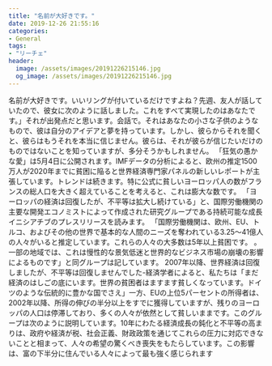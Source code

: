 ```yaml
---
title: "名前が大好きです。"
date: 2019-12-26 21:55:16
categories:
- General
tags:
- "リーチェ"
header:
  image: /assets/images/20191226215146.jpg
  og_image: /assets/images/20191226215146.jpg
---
```


名前が大好きです。いいリングが付いているだけですよね？先週、友人が話していたので、彼女に次のように話しました。これをすべて実現したのはあなたです。」それが出発点だと思います。会話で。それはあなたの小さな子供のようなもので、彼は自分のアイデアと夢を持っています。しかし、彼らからそれを聞くと、彼らはもうそれを本当に信じません。彼らは、それが彼らが信じたいだけのものではないことを知っていますが、多分そうかもしれません。 「狂気の愚かな愛」は5月4日に公開されます。IMFデータの分析によると、欧州の推定1500万人が2020年までに貧困に陥ると世界経済専門家パネルの新しいレポートが主張しています。トレンドは続きます。特に公式に貧しいヨーロッパ人の数がフランスの総人口を大きく超えていることを考えると、これは膨大な数です。 「ヨーロッパの経済は回復したが、不平等は拡大し続けている」と、国際労働機関の主要な開発エコノミストによって作成された研究グループである持続可能な成長イニシアチブのプレスリリースを読みます。 「国際労働機関は、欧州、EU、トルコ、およびその他の世界で基本的な人間のニーズを奪われている3.25〜41億人の人々がいると推定しています。これらの人々の大多数は5年以上貧困です。 。一部の地域では、これは慢性的な景気低迷と世界的なビジネス市場の崩壊の影響によるものです」と同グループは記しています。 2007年以降、世界経済は回復しましたが、不平等は回復しませんでした-経済学者によると、私たちは「まだ経済のはしごの底にいます。世界の貧困者はますます貧しくなっています。ドイツのような伝統的に豊かな国でさえ」一方、EUの上位5パーセントの所得者は、2002年以降、所得の伸びの半分以上をすでに獲得していますが、残りのヨーロッパの人口は停滞しており、多くの人々が依然として貧しいままです。このグループは次のように説明しています。10年にわたる経済成長の鈍化と不平等の高まりは、政府や経済が税、社会正義、財政政策を通じてこれらの圧力に対応できないことと相まって、人々の希望の驚くべき喪失をもたらしています。この影響は、富の下半分に住んでいる人々によって最も強く感じられます
